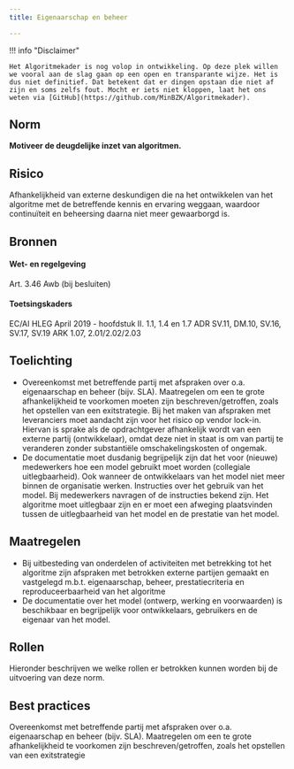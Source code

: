 ```yaml
---
title: Eigenaarschap en beheer

---
```


!!! info "Disclaimer"

    Het Algoritmekader is nog volop in ontwikkeling. Op deze plek willen we vooral aan de slag gaan op een open en transparante wijze. Het is dus niet definitief. Dat betekent dat er dingen opstaan die niet af zijn en soms zelfs fout. Mocht er iets niet kloppen, laat het ons weten via [GitHub](https://github.com/MinBZK/Algoritmekader).


## Norm
**Motiveer de deugdelijke inzet van algoritmen.**

## Risico
Afhankelijkheid van externe deskundigen die na het ontwikkelen van het algoritme met de betreffende kennis en ervaring weggaan, waardoor continuïteit en beheersing daarna niet meer gewaarborgd is.

## Bronnen

#### Wet- en regelgeving
Art. 3.46 Awb (bij besluiten)


#### Toetsingskaders
EC/AI HLEG April 2019 - hoofdstuk II. 1.1, 1.4 en 1.7
ADR SV.11, DM.10, SV.16, SV.17, SV.19
ARK 1.07, 2.01/2.02/2.03


## Toelichting
- Overeenkomst met betreffende partij met afspraken over o.a. eigenaarschap en beheer (bijv. SLA). Maatregelen om een te grote afhankelijkheid te voorkomen moeten zijn beschreven/getroffen, zoals het opstellen van een exitstrategie. Bij het maken van afspraken met leveranciers moet aandacht zijn voor het risico op vendor lock-in. Hiervan is sprake als de opdrachtgever afhankelijk wordt van een externe partij (ontwikkelaar), omdat deze niet in staat is om van partij te veranderen zonder substantiële omschakelingskosten of ongemak.
- De documentatie moet dusdanig begrijpelijk zijn dat het voor (nieuwe) medewerkers hoe een model gebruikt moet worden (collegiale uitlegbaarheid). Ook wanneer de ontwikkelaars van het model niet meer binnen de organisatie werken. Instructies over het gebruik van het model. Bij medewerkers navragen of de instructies bekend zijn. Het algoritme moet uitlegbaar zijn en er moet een afweging plaatsvinden tussen de uitlegbaarheid van het model en de prestatie van het model.


## Maatregelen
- Bij uitbesteding van onderdelen of activiteiten met betrekking tot het algoritme zijn afspraken met betrokken externe partijen gemaakt en vastgelegd m.b.t. eigenaarschap, beheer, prestatiecriteria en reproduceerbaarheid van het algoritme
- De documentatie over het model (ontwerp, werking en voorwaarden) is beschikbaar en begrijpelijk voor ontwikkelaars, gebruikers en de eigenaar van het model.

## Rollen
Hieronder beschrijven we welke rollen er betrokken kunnen worden bij de uitvoering van deze norm. 



## Best practices
Overeenkomst met betreffende partij met afspraken over o.a. eigenaarschap en beheer (bijv. SLA).
Maatregelen om een te grote afhankelijkheid te voorkomen zijn beschreven/getroffen, zoals het opstellen van een exitstrategie



